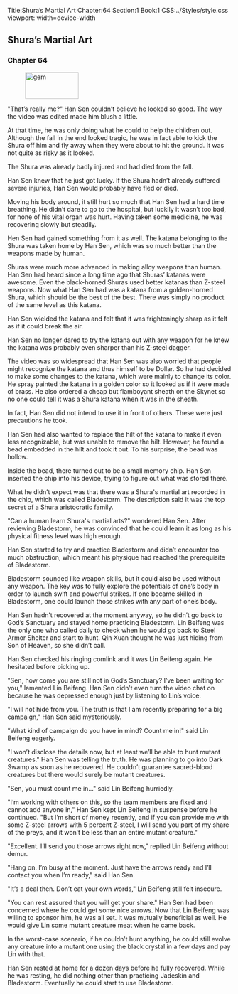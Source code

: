 Title:Shura’s Martial Art 
Chapter:64 
Section:1 
Book:1 
CSS:../Styles/style.css 
viewport: width=device-width
  
## Shura’s Martial Art
### Chapter 64
  
<figure>
	<img src="../Images/gem.gif" alt="gem" id="gem" width="120" height="60" />
</figure>
  

  
"That’s really me?" Han Sen couldn’t believe he looked so good. The way the video was edited made him blush a little.

At that time, he was only doing what he could to help the children out. Although the fall in the end looked tragic, he was in fact able to kick the Shura off him and fly away when they were about to hit the ground. It was not quite as risky as it looked.

The Shura was already badly injured and had died from the fall.

Han Sen knew that he just got lucky. If the Shura hadn’t already suffered severe injuries, Han Sen would probably have fled or died.

Moving his body around, it still hurt so much that Han Sen had a hard time breathing. He didn’t dare to go to the hospital, but luckily it wasn’t too bad, for none of his vital organ was hurt. Having taken some medicine, he was recovering slowly but steadily.

Hen Sen had gained something from it as well. The katana belonging to the Shura was taken home by Han Sen, which was so much better than the weapons made by human.

Shuras were much more advanced in making alloy weapons than human. Han Sen had heard since a long time ago that Shuras’ katanas were awesome. Even the black-horned Shuras used better katanas than Z-steel weapons. Now what Han Sen had was a katana from a golden-horned Shura, which should be the best of the best. There was simply no product of the same level as this katana.

Han Sen wielded the katana and felt that it was frighteningly sharp as it felt as if it could break the air.

Han Sen no longer dared to try the katana out with any weapon for he knew the katana was probably even sharper than his Z-steel dagger.

The video was so widespread that Han Sen was also worried that people might recognize the katana and thus himself to be Dollar. So he had decided to make some changes to the katana, which were mainly to change its color. He spray painted the katana in a golden color so it looked as if it were made of brass. He also ordered a cheap but flamboyant sheath on the Skynet so no one could tell it was a Shura katana when it was in the sheath.

In fact, Han Sen did not intend to use it in front of others. These were just precautions he took.

Han Sen had also wanted to replace the hilt of the katana to make it even less recognizable, but was unable to remove the hilt. However, he found a bead embedded in the hilt and took it out. To his surprise, the bead was hollow.

Inside the bead, there turned out to be a small memory chip. Han Sen inserted the chip into his device, trying to figure out what was stored there.

What he didn’t expect was that there was a Shura's martial art recorded in the chip, which was called Bladestorm. The description said it was the top secret of a Shura aristocratic family.

"Can a human learn Shura's martial arts?" wondered Han Sen. After reviewing Bladestorm, he was convinced that he could learn it as long as his physical fitness level was high enough.

Han Sen started to try and practice Bladestorm and didn’t encounter too much obstruction, which meant his physique had reached the prerequisite of Bladestorm.

Bladestorm sounded like weapon skills, but it could also be used without any weapon. The key was to fully explore the potentials of one’s body in order to launch swift and powerful strikes. If one became skilled in Bladestorm, one could launch those strikes with any part of one’s body.

Han Sen hadn’t recovered at the moment anyway, so he didn’t go back to God’s Sanctuary and stayed home practicing Bladestorm. Lin Beifeng was the only one who called daily to check when he would go back to Steel Armor Shelter and start to hunt. Qin Xuan thought he was just hiding from Son of Heaven, so she didn’t call.

Han Sen checked his ringing comlink and it was Lin Beifeng again. He hesitated before picking up.

"Sen, how come you are still not in God’s Sanctuary? I’ve been waiting for you," lamented Lin Beifeng. Han Sen didn’t even turn the video chat on because he was depressed enough just by listening to Lin’s voice.

"I will not hide from you. The truth is that I am recently preparing for a big campaign," Han Sen said mysteriously.

"What kind of campaign do you have in mind? Count me in!" said Lin Beifeng eagerly.

"I won’t disclose the details now, but at least we’ll be able to hunt mutant creatures." Han Sen was telling the truth. He was planning to go into Dark Swamp as soon as he recovered. He couldn’t guarantee sacred-blood creatures but there would surely be mutant creatures.

"Sen, you must count me in..." said Lin Beifeng hurriedly.

"I’m working with others on this, so the team members are fixed and I cannot add anyone in," Han Sen kept Lin Beifeng in suspense before he continued. "But I’m short of money recently, and if you can provide me with some Z-steel arrows with 5 percent Z-steel, I will send you part of my share of the preys, and it won’t be less than an entire mutant creature."

"Excellent. I’ll send you those arrows right now," replied Lin Beifeng without demur.

"Hang on. I’m busy at the moment. Just have the arrows ready and I’ll contact you when I’m ready," said Han Sen.

"It’s a deal then. Don’t eat your own words," Lin Beifeng still felt insecure.

"You can rest assured that you will get your share." Han Sen had been concerned where he could get some nice arrows. Now that Lin Beifeng was willing to sponsor him, he was all set. It was mutually beneficial as well. He would give Lin some mutant creature meat when he came back.

In the worst-case scenario, if he couldn’t hunt anything, he could still evolve any creature into a mutant one using the black crystal in a few days and pay Lin with that.

Han Sen rested at home for a dozen days before he fully recovered. While he was resting, he did nothing other than practicing Jadeskin and Bladestorm. Eventually he could start to use Bladestorm.